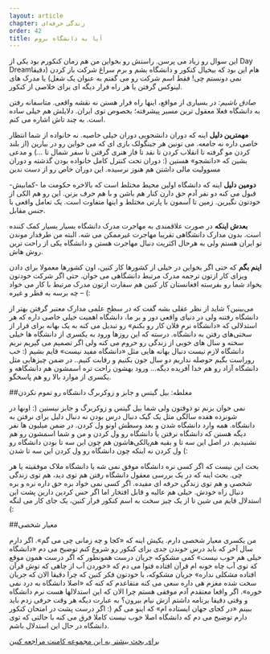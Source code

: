 ```yaml
---
layout: article
chapter: زندگی حرفه‌ای 
order: 42
title: آیا به دانشگاه بروم
---
```


این سوال رو زیاد می پرسن. راستش رو بخواین من هم زمان کنکورم بود یکی از Day Dreamهام این بود که بیخیال کنکور و دانشگاه بشم و برم سراغ شرکت باز کردن (دقیقا نمی دونستم چی! فقط اسم شرکت رو می گفتم به عنوان یک شغل) یا مدرک های لینوکس گرفتن یا هر راه فرار دیگه ای برای خلاصی از کنکور.

*صادق باشیم:* در بسیاری از مواقع، اینها راه فرار هستن نه نقشه واقعی. متاسفانه رفتن به دانشگاه فعلا معقول ترین مسیر پیشرفته؛ بخصوص توی ایران. دلایلش هم خیلی ساده است. به چند تاش اشاره می کنم.

**مهمترین دلیل** اینه که دوران دانشجویی دوران خیلی خاصیه. نه خانواده از شما انتظار خاصی داره نه جامعه. می تونین هر جینگولک بازی ای که می خواین رو در بیارین (از بلند کردن مو گرفته تا انقلاب کردن تا نقد تا فاز هنری گرفتن تا سفر شمال تا …) و مدعی بشین که «دانشجو» هستین (: دوران تحت کنترل کامل خانواده بودن گذشته و دوران مسوولیت مالی داشتن هم هنوز نرسیده. این دوران خاص رو از دست ندین

**دومین دلیل** اینه که دانشگاه اولین محیط مختلط است که بالاخره حکومت ما -کمابیش- قبول می کنه دو نفر آدم حق دارن کنار هم باشن و با هم حرف بزنن. این رو هم الکی از خودتون نگیرین. زمین تا آسمون با پارتی مختلط و اینها متفاوت است. یک تعامل واقعی با جنس مقابل.

**بعدش اینکه** در صورت علاقمندی به مهاجرت مدرک دانشگاه بسیار بسیار کمک کننده است. بدون مدارک دانشگاهی تقریبا مهاجرت غیرممکن می شه. البته من طرفدار موندن تو ایران هستم ولی به هرحال اکثریت دنبال مهاجرت هستن و دانشگاه یکی از راحت ترین روش هاش.

**اینم بگم** که حتی اگر بخواین در خیلی از کشورها کار کنین، اون کشورها معمولا برای دادن ویزای کار ازتون ترجمه مدرک مرتبط دانشگاهی می خوان. حتی اگر شرکت خودتون بخواد شما رو بفرسته افغانستان کار کنین هم سفارت ازتون مدرک مرتبط با کار می خواد – چه برسه به قطر و غیره (:

می‌بینین؟‌ شاید از نظر عقلی بشه گفت که در سطح علمی مدارک معتبر گرفتن بهتر از دانشگاه رفتنه ولی در دنیای واقعی دور و بر ما، دانشگاه اهمیت خیلی خاصی داره که هر استدلالی که «دانشگاه نرم فلان کار رو بکنم»‌ رو تبدیل می کنه به یک بهانه برای فرار از سختی‌های رفتن به دانشگاه. درسته که این روزها ورود به یکسری از دانشگاه ها خیلی سخته و سال های خوبی از زندگی رو حروم می کنه ولی اگر تصمیم می گیریم نریم دانشگاه لازم نیست دنبال بهانه هایی مثل «دانشگاه مفید نیست» قایم بشیم (:‌ خب روراست بگیم حوصله نداریم دو سال جون بکنیم و رقابت کنیم.. در ضمن چیزهایی مثل دانشگاه آزاد رو هم خدا آفریده دیگه… ورود بهشون راحت تره اسمشون هم دانشگاهه و یکسری از موارد بالا رو هم پاسخگو.

##مغلطه: بیل گیتس و جابز و زوکربرگ دانشگاه رو تموم نکردن

نمی خوان بزنم تو ذوقتون ولی شما بیل گیتس و زوکربرگ و جابز نیستین (: اونها در شونزده هفده سالگی مثل یک گیک دنبال درس بودن نه دنبال دلیل برای نرفتن به دانشگاه. همه وارد دانشگاه شدن و بعد وسطش اونو ول کردن. در ضمن میلیون ها نفر دیگه هستن که دانشگاه نرفتن یا دانشگاه رو ول کردن و من و شما اسمشون رو هم نشنیدیم. در اصل این سه تا و بقیه هم‌پالکی‌هاشون هم چون این سه تا بودن دانشگاه رو ول کردن نه اینکه چون دانشگاه رو ول کردن این سه تا شدن (:

بحث این نیست که اگر کسی نره دانشگاه موفق نمی شه یا دانشگاه ملاک موفقیته یا هر چی. بحث اینه که در یک بررسی معقول دانشگاه رفتن هم توی دید، هم توی زندگی شخصی و هم توی زندگی حرفه ای مفیده. اگر کسی نمی خواد بره حق داره نره و بره دنبال راه خودش. خیلی هم عالیه و قابل افتخار اما اگر حس کردین دارین پشت این استدلال قایم می شین تا از یک چیز سخت به اسم کنکور فرار کنین، یک جای کار می لنگه (:

##معیار شخصی

من یکسری معیار شخصی دارم. یکیش اینه که «کجا و چه زمانی چی می گم». اگر دارم سال آخر که باید درس خوندن جدی برای کنکور رو شروع کنم توضیح می دم «دانشگاه خیلی هم خوب نیست» کمی مشکوکه جریان درست همونطور که اگر درست همون موقع که توی آب چاه خونه ام قرآن افتاده فتوا می دم که «خوردن آب از چاهی که توش قرآن افتاده مشکلی نداره» جریان مشکوکه، با خودتون فکر کنین که چرا دقیقا الان که جریان سخت شده مغزم هی داره سعی می کنه متقاعدم که کنه که «اصلا دانشگاه به درد نمی خوره». اگر واقعا معتقدم آدم موفقی هستم چرا الان که این استدلالها هست نرم دانشگاه و وقتی دقیقا برنامه داشتم ازش نیام بیرون؟ به عبارت دیگه هر وقت حرفی زدم باید ببینم «در کجای جهان ایستاده ام» که اینو می گم (: اگر درست پشت در امتحان کنکور دارم توضیح می دم که دانشگاه اصلا خوب نیست کاملا فرق می کنه با حالتی که توی دانشگاه در حال این استدلال باشم.


[برای بحث بیشتر به این مجموعه کامنت مراجعه کنین](http://jadi.net/2012/09/is-university-good-for-you/)
